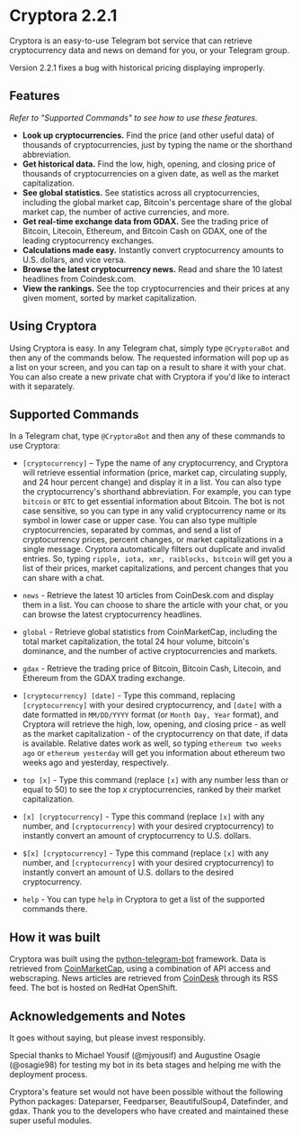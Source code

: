 # Cryptora 2.2.1

Cryptora is an easy-to-use Telegram bot service that can retrieve cryptocurrency data and news on demand for you, or your Telegram group.

Version 2.2.1 fixes a bug with historical pricing displaying improperly.

## Features

*Refer to "Supported Commands" to see how to use these features.*

- **Look up cryptocurrencies.** Find the price (and other useful data) of thousands of cryptocurrencies, just by typing the name or the shorthand abbreviation.
- **Get historical data.** Find the low, high, opening, and closing price of thousands of cryptocurrencies on a given date, as well as the market capitalization.
- **See global statistics.** See statistics across all cryptocurrencies, including the global market cap, Bitcoin's percentage share of the global market cap, the number of active currencies, and more.
- **Get real-time exchange data from GDAX.** See the trading price of Bitcoin, Litecoin, Ethereum, and Bitcoin Cash on GDAX, one of the leading cryptocurrency exchanges.
- **Calculations made easy.** Instantly convert cryptocurrency amounts to U.S. dollars, and vice versa.
- **Browse the latest cryptocurrency news.** Read and share the 10 latest headlines from Coindesk.com.
- **View the rankings.** See the top cryptocurrencies and their prices at any given moment, sorted by market capitalization.

## Using Cryptora

Using Cryptora is easy. In any Telegram chat, simply type `@CryptoraBot` and then any of the commands below. The requested information will pop up as a list on your screen, and you can tap on a result to share it with your chat. You can also create a new private chat with Cryptora if you'd like to interact with it separately.

## Supported Commands

In a Telegram chat, type `@CryptoraBot` and then any of these commands to use Cryptora:

- `[cryptocurrency]` – Type the name of any cryptocurrency, and Cryptora will retrieve essential information (price, market cap, circulating supply, and 24 hour percent change) and display it in a list. You can also type the cryptocurrency's shorthand abbreviation. For example, you can type `bitcoin` or `BTC` to get essential information about Bitcoin. The bot is not case sensitive, so you can type in any valid cryptocurrency name or its symbol in lower case or upper case. You can also type multiple cryptocurrencies, separated by commas, and send a list of cryptocurrency prices, percent changes, or market capitalizations in a single message. Cryptora automatically filters out duplicate and invalid entries. So, typing `ripple, iota, xmr, raiblocks, bitcoin` will get you a list of their prices, market capitalizations, and percent changes that you can share with a chat.

- `news` - Retrieve the latest 10 articles from CoinDesk.com and display them in a list. You can choose to share the article with your chat, or you can browse the latest cryptocurrency headlines. 

- `global` - Retrieve global statistics from CoinMarketCap, including the total market capitalization, the total 24 hour volume, bitcoin's dominance, and the number of active cryptocurrencies and markets.

- `gdax` - Retrieve the trading price of Bitcoin, Bitcoin Cash, Litecoin, and Ethereum from the GDAX trading exchange.

- `[cryptocurrency] [date]` - Type this command, replacing `[cryptocurrency]` with your desired cryptocurrency, and `[date]` with a date formatted in `MM/DD/YYYY` format (or `Month Day, Year` format), and Cryptora will retrieve the high, low, opening, and closing price - as well as the market capitalization - of the cryptocurrency on that date, if data is available. Relative dates work as well, so typing `ethereum two weeks ago` or `ethereum yesterday` will get you information about ethereum two weeks ago and yesterday, respectively.

- `top [x]` - Type this command (replace `[x]` with any number less than or equal to 50) to see the top *x* cryptocurrencies, ranked by their market capitalization.

- `[x] [cryptocurrency]` - Type this command (replace `[x]` with any number, and `[cryptocurrency]` with your desired cryptocurrency) to instantly convert an amount of cryptocurrency to U.S. dollars.

- `$[x] [cryptocurrency]` - Type this command (replace `[x]` with any number, and `[cryptocurrency]` with your desired cryptocurrency) to instantly convert an amount of U.S. dollars to the desired cryptocurrency.

- `help` - You can type `help` in Cryptora to get a list of the supported commands there.

## How it was built

Cryptora was built using the [python-telegram-bot](https://github.com/python-telegram-bot/python-telegram-bot) framework. Data is retrieved from [CoinMarketCap](www.coinmarketcap.com), using a combination of API access and webscraping. News articles are retrieved from [CoinDesk](http://coindesk.com) through its RSS feed. The bot is hosted on RedHat OpenShift.
 
## Acknowledgements and Notes

It goes without saying, but please invest responsibly.

Special thanks to Michael Yousif (@mjyousif) and Augustine Osagie (@osagie98) for testing my bot in its beta stages and helping me with the deployment process.

Cryptora's feature set would not have been possible without the following Python packages: Dateparser, Feedparser, BeautifulSoup4, Datefinder, and gdax. Thank you to the developers who have created and maintained these super useful modules.
